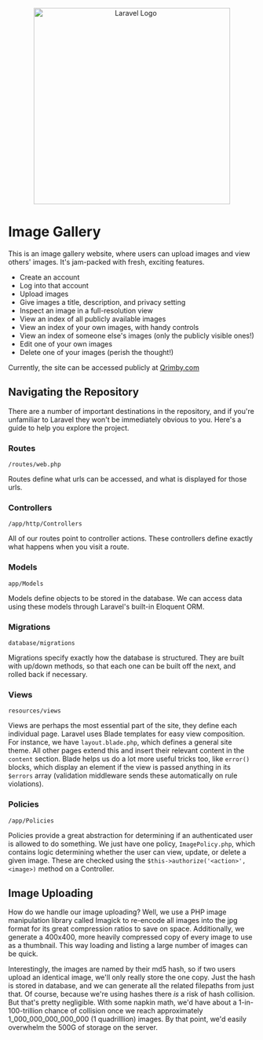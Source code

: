 <p align="center"><a href="https://laravel.com" target="_blank"><img src="https://raw.githubusercontent.com/laravel/art/master/logo-lockup/5%20SVG/2%20CMYK/1%20Full%20Color/laravel-logolockup-cmyk-red.svg" width="400" alt="Laravel Logo"></a></p>

# Image Gallery

This is an image gallery website, where users can upload images and view others' images. It's jam-packed with fresh,
exciting features.

- Create an account
- Log into that account
- Upload images
- Give images a title, description, and privacy setting
- Inspect an image in a full-resolution view
- View an index of all publicly available images
- View an index of your own images, with handy controls
- View an index of someone else's images (only the publicly visible ones!)
- Edit one of your own images
- Delete one of your images (perish the thought!)

Currently, the site can be accessed publicly at [Qrimby.com](http://se317.qrimby.com)

## Navigating the Repository

There are a number of important destinations in the repository, and if you're unfamiliar to Laravel they won't be
immediately obvious to you. Here's a guide to help you explore the project.

### Routes

`/routes/web.php`

Routes define what urls can be accessed, and what is displayed for those urls.

### Controllers

`/app/http/Controllers`

All of our routes point to controller actions. These controllers define exactly what happens when you visit a route.

### Models

`app/Models`

Models define objects to be stored in the database. We can access data using these models through Laravel's built-in
Eloquent ORM.

### Migrations

`database/migrations`

Migrations specify exactly how the database is structured. They are built with up/down methods, so that each one can be
built off the next, and rolled back if necessary.

### Views

`resources/views`

Views are perhaps the most essential part of the site, they define each individual page. Laravel uses Blade templates
for easy view composition. For instance, we have `layout.blade.php`, which defines a general site theme. All other pages
extend this and insert their relevant content in the `content` section. Blade helps us do a lot more useful tricks too,
like `error()` blocks, which display an element if the view is passed anything in its `$errors` array (validation
middleware sends these automatically on rule violations).

### Policies

`/app/Policies`

Policies provide a great abstraction for determining if an authenticated user is allowed to do something. We just have
one policy, `ImagePolicy.php`, which contains logic determining whether the user can view, update, or delete a given
image. These are checked using the `$this->authorize('<action>', <image>)` method on a Controller.

## Image Uploading

How do we handle our image uploading? Well, we use a PHP image manipulation library called Imagick to re-encode all
images into the jpg format for its great compression ratios to save on space. Additionally, we generate a 400x400, more
heavily compressed copy of every image to use as a thumbnail. This way loading and listing a large number of images can
be quick.

Interestingly, the images are named by their md5 hash, so if two users upload an identical image, we'll only really
store the one copy. Just the hash is stored in database, and we can generate all the related filepaths from just that.
Of course, because we're using hashes there *is* a risk of hash collision. But that's pretty negligible. With some
napkin math, we'd have about a 1-in-100-trillion chance of collision once we reach approximately
1_000_000_000_000_000 (1 quadrilllion) images. By that point, we'd easily overwhelm the 500G of storage on the server.

